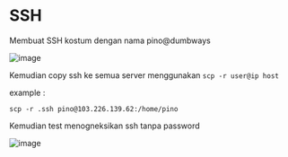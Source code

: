 # SSH

Membuat SSH kostum dengan nama pino@dumbways 

![image](https://user-images.githubusercontent.com/106061407/176076379-4731e1fa-a900-4638-8348-96d1ed36c7a4.png)


Kemudian copy ssh ke semua server menggunakan `scp -r user@ip host`

example :

```
scp -r .ssh pino@103.226.139.62:/home/pino
```

Kemudian test menogneksikan ssh tanpa password 

![image](https://user-images.githubusercontent.com/106061407/176076519-21c4f637-34f4-4fe2-8353-39f7c69f6da9.png)



